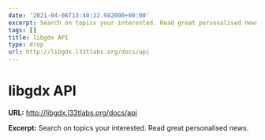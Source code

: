 ```yaml
---
date: '2021-04-06T13:40:22.982000+00:00'
excerpt: Search on topics your interested. Read great personalised news.
tags: []
title: libgdx API
type: drop
url: http://libgdx.l33tlabs.org/docs/api
---
```


# libgdx API

**URL:** http://libgdx.l33tlabs.org/docs/api

**Excerpt:** Search on topics your interested. Read great personalised news.
